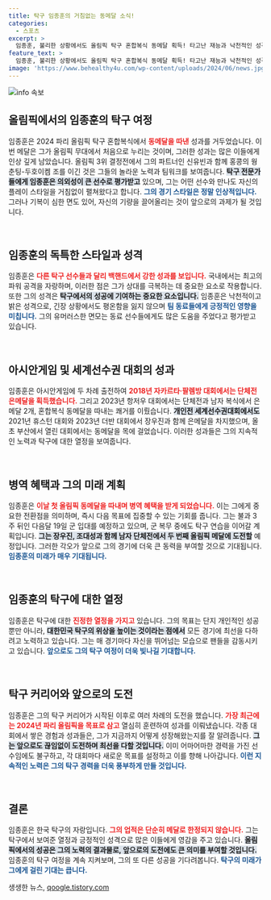 ```yaml
---
title: 탁구 임종훈의 거침없는 동메달 소식!
categories:
  - 스포츠
excerpt: >
  임종훈, 불리한 상황에서도 올림픽 탁구 혼합복식 동메달 획득! 타고난 재능과 낙천적인 성격으로 국내외 승리를 거듭하며 병역 혜택까지! 그의 다음 도전은? 클릭해 보세요!
feature_text: >
  임종훈, 불리한 상황에서도 올림픽 탁구 혼합복식 동메달 획득! 타고난 재능과 낙천적인 성격으로 국내외 승리를 거듭하며 병역 혜택까지! 그의 다음 도전은? 클릭해 보세요!
image: 'https://www.behealthy4u.com/wp-content/uploads/2024/06/news.jpg'
---
```


<p><img src="https://www.behealthy4u.com/wp-content/uploads/2024/06/news.jpg" alt="info 속보" /></p>

<h2 data-ke-size="size26">올림픽에서의 임종훈의 탁구 여정</h2>

<p data-ke-size="size16">임종훈은 2024 파리 올림픽 탁구 혼합복식에서 <b><span style="color: #ee2323;">동메달을 따낸</span></b> 성과를 거두었습니다. 이번 메달은 그가 올림픽 무대에서 처음으로 누리는 것이며, 그러한 성과는 많은 이들에게 인상 깊게 남았습니다. 올림픽 3위 결정전에서 그의 파트너인 신유빈과 함께 홍콩의 웡춘팅-두호이켐 조를 이긴 것은 그들의 놀라운 노력과 팀워크를 보여줍니다. <b><span style="background-color: #21538527;">탁구 전문가들에게 임종훈은 의외성이 큰 선수로 평가받고</span></b> 있으며, 그는 어떤 선수와 만나도 자신의 플레이 스타일을 거침없이 펼쳐왔다고 합니다. <b><span style="color: #1a5490;">그의 경기 스타일은 정말 인상적입니다.</span></b> 그러나 기복이 심한 면도 있어, 자신의 기량을 끌어올리는 것이 앞으로의 과제가 될 것입니다.</p>

<p data-ke-size="size16">&nbsp;</p>

<h2 data-ke-size="size26">임종훈의 독특한 스타일과 성격</h2>

<p data-ke-size="size16">임종훈은 <b><span style="color: #ee2323;">다른 탁구 선수들과 달리 백핸드에서 강한 성과를 보입니다.</span></b> 국내에서는 최고의 파워 공격을 자랑하며, 이러한 점은 그가 상대를 극복하는 데 중요한 요소로 작용합니다. 또한 그의 성격은 <b><span style="background-color: #21538527;">탁구에서의 성공에 기여하는 중요한 요소입니다.</span></b> 임종훈은 낙천적이고 밝은 성격으로, 긴장 상황에서도 평온함을 잃지 않으며 <b><span style="color: #1a5490;">팀 동료들에게 긍정적인 영향을 미칩니다.</span></b> 그의 유머러스한 면모는 동료 선수들에게도 많은 도움을 주었다고 평가받고 있습니다.</p>

<p data-ke-size="size16">&nbsp;</p>

<h2 data-ke-size="size26">아시안게임 및 세계선수권 대회의 성과</h2>

<p data-ke-size="size16">임종훈은 아시안게임에 두 차례 출전하여 <b><span style="color: #ee2323;">2018년 자카르타·팔렘방 대회에서는 단체전 은메달을 획득했습니다.</span></b> 그리고 2023년 항저우 대회에서는 단체전과 남자 복식에서 은메달 2개, 혼합복식 동메달을 따내는 쾌거를 이뤘습니다. <b><span style="background-color: #21538527;">개인전 세계선수권대회에서도</span></b> 2021년 휴스턴 대회와 2023년 더반 대회에서 장우진과 함께 은메달을 차지했으며, 올 초 부산에서 열린 대회에서는 동메달을 목에 걸었습니다. 이러한 성과들은 그의 지속적인 노력과 탁구에 대한 열정을 보여줍니다.</p>

<p data-ke-size="size16">&nbsp;</p>

<h2 data-ke-size="size26">병역 혜택과 그의 미래 계획</h2>

<p data-ke-size="size16">임종훈은 <b><span style="color: #ee2323;">이날 첫 올림픽 동메달을 따내며 병역 혜택을 받게 되었습니다.</span></b> 이는 그에게 중요한 전환점을 의미하며, 즉시 다음 목표에 집중할 수 있는 기회를 줍니다. 그는 불과 3주 뒤인 다음달 19일 군 입대를 예정하고 있으며, 군 복무 중에도 탁구 연습을 이어갈 계획입니다. <b><span style="background-color: #21538527;">그는 장우진, 조대성과 함께 남자 단체전에서 두 번째 올림픽 메달에 도전할</span></b> 예정입니다. 그러한 각오가 앞으로 그의 경기에 더욱 큰 동력을 부여할 것으로 기대됩니다. <b><span style="color: #1a5490;">임종훈의 미래가 매우 기대됩니다.</span></b></p>

<p data-ke-size="size16">&nbsp;</p>

<h2 data-ke-size="size26">임종훈의 탁구에 대한 열정</h2>

<p data-ke-size="size16">임종훈은 탁구에 대한 <b><span style="color: #ee2323;">진정한 열정을 가지고</span></b> 있습니다. 그의 목표는 단지 개인적인 성공뿐만 아니라, <b><span style="background-color: #21538527;">대한민국 탁구의 위상을 높이는 것이라는 점에서</span></b> 모든 경기에 최선을 다하려고 노력하고 있습니다. 그는 매 경기마다 자신을 뛰어넘는 모습으로 팬들을 감동시키고 있습니다. <b><span style="color: #1a5490;">앞으로도 그의 탁구 여정이 더욱 빛나길 기대합니다.</span></b></p>

<p data-ke-size="size16">&nbsp;</p>

<h2 data-ke-size="size26">탁구 커리어와 앞으로의 도전</h2>

<p data-ke-size="size16">임종훈은 그의 탁구 커리어가 시작된 이후로 여러 차례의 도전을 했습니다. <b><span style="color: #ee2323;">가장 최근에는 2024년 파리 올림픽을 목표로 삼고</span></b> 열심히 훈련하여 성과를 이뤄냈습니다. 각종 대회에서 쌓은 경험과 성과들은, 그가 지금까지 어떻게 성장해왔는지를 잘 알려줍니다. <b><span style="background-color: #21538527;">그는 앞으로도 끊임없이 도전하며 최선을 다할 것입니다.</span></b> 이미 어마어마한 경력을 가진 선수임에도 불구하고, 각 대회마다 새로운 목표를 설정하고 이를 향해 나아갑니다. <b><span style="color: #1a5490;">이런 지속적인 노력은 그의 탁구 경력을 더욱 풍부하게 만들 것입니다.</span></b></p>

<p data-ke-size="size16">&nbsp;</p>

<h2 data-ke-size="size26">결론</h2>

<p data-ke-size="size16">임종훈은 한국 탁구의 자랑입니다. <b><span style="color: #ee2323;">그의 업적은 단순히 메달로 한정되지 않습니다.</span></b> 그는 탁구에서 보여준 열정과 긍정적인 성격으로 많은 이들에게 영감을 주고 있습니다. <b><span style="background-color: #21538527;">올림픽에서의 성공은 그의 노력의 결과물로, 앞으로의 도전에도 큰 의미를 부여할 것입니다.</span></b> 임종훈의 탁구 여정을 계속 지켜보며, 그의 또 다른 성공을 기다려봅니다. <b><span style="color: #1a5490;">탁구의 미래가 그에게 걸린 기대는 큽니다.</span></b></p>
생생한 뉴스, <a href="https://qoogle.tistory.com" rel="dofollow">qoogle.tistory.com</a>


